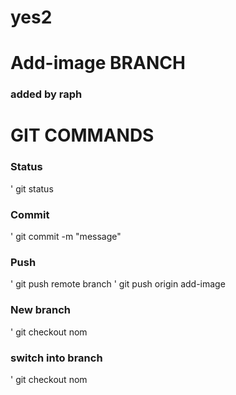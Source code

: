 # yes2
# Add-image BRANCH

### added by raph


# GIT COMMANDS

### Status
' git status

### Commit
' git commit -m "message"

### Push
' git push remote branch
' git push origin add-image

### New branch
' git checkout nom

### switch into branch
' git checkout nom